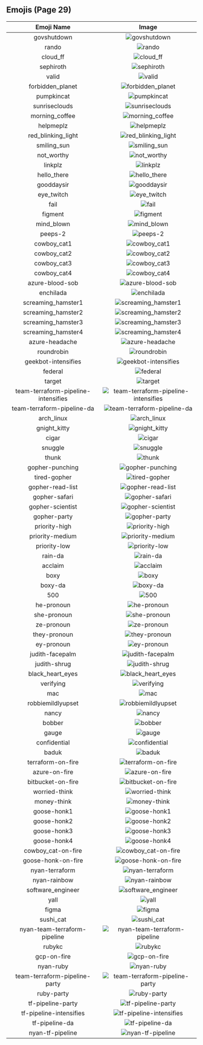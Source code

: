 
  ## Emojis (Page 29)
  |Emoji Name|Image|
  | :-: | :-: |
  |govshutdown| ![govshutdown](/output/govshutdown.png)|
  |rando| ![rando](/output/rando.jpg)|
  |cloud_ff| ![cloud_ff](/output/cloud_ff.gif)|
  |sephiroth| ![sephiroth](/output/sephiroth.png)|
  |valid| ![valid](/output/valid.png)|
  |forbidden_planet| ![forbidden_planet](/output/forbidden_planet.png)|
  |pumpkincat| ![pumpkincat](/output/pumpkincat.png)|
  |sunriseclouds| ![sunriseclouds](/output/sunriseclouds.png)|
  |morning_coffee| ![morning_coffee](/output/morning_coffee.png)|
  |helpmeplz| ![helpmeplz](/output/helpmeplz.png)|
  |red_blinking_light| ![red_blinking_light](/output/red_blinking_light.gif)|
  |smiling_sun| ![smiling_sun](/output/smiling_sun.gif)|
  |not_worthy| ![not_worthy](/output/not_worthy.gif)|
  |linkplz| ![linkplz](/output/linkplz.gif)|
  |hello_there| ![hello_there](/output/hello_there.gif)|
  |gooddaysir| ![gooddaysir](/output/gooddaysir.gif)|
  |eye_twitch| ![eye_twitch](/output/eye_twitch.gif)|
  |fail| ![fail](/output/fail.gif)|
  |figment| ![figment](/output/figment.png)|
  |mind_blown| ![mind_blown](/output/mind_blown.gif)|
  |peeps-2| ![peeps-2](/output/peeps-2.png)|
  |cowboy_cat1| ![cowboy_cat1](/output/cowboy_cat1.png)|
  |cowboy_cat2| ![cowboy_cat2](/output/cowboy_cat2.png)|
  |cowboy_cat3| ![cowboy_cat3](/output/cowboy_cat3.png)|
  |cowboy_cat4| ![cowboy_cat4](/output/cowboy_cat4.png)|
  |azure-blood-sob| ![azure-blood-sob](/output/azure-blood-sob.png)|
  |enchilada| ![enchilada](/output/enchilada.png)|
  |screaming_hamster1| ![screaming_hamster1](/output/screaming_hamster1.png)|
  |screaming_hamster2| ![screaming_hamster2](/output/screaming_hamster2.png)|
  |screaming_hamster3| ![screaming_hamster3](/output/screaming_hamster3.png)|
  |screaming_hamster4| ![screaming_hamster4](/output/screaming_hamster4.png)|
  |azure-headache| ![azure-headache](/output/azure-headache.png)|
  |roundrobin| ![roundrobin](/output/roundrobin.png)|
  |geekbot-intensifies| ![geekbot-intensifies](/output/geekbot-intensifies.gif)|
  |federal| ![federal](/output/federal.png)|
  |target| ![target](/output/target.jpg)|
  |team-terraform-pipeline-intensifies| ![team-terraform-pipeline-intensifies](/output/team-terraform-pipeline-intensifies.gif)|
  |team-terraform-pipeline-da| ![team-terraform-pipeline-da](/output/team-terraform-pipeline-da.png)|
  |arch_linux| ![arch_linux](/output/arch_linux.png)|
  |gnight_kitty| ![gnight_kitty](/output/gnight_kitty.png)|
  |cigar| ![cigar](/output/cigar.png)|
  |snuggle| ![snuggle](/output/snuggle.png)|
  |thunk| ![thunk](/output/thunk.png)|
  |gopher-punching| ![gopher-punching](/output/gopher-punching.gif)|
  |tired-gopher| ![tired-gopher](/output/tired-gopher.png)|
  |gopher-read-list| ![gopher-read-list](/output/gopher-read-list.png)|
  |gopher-safari| ![gopher-safari](/output/gopher-safari.png)|
  |gopher-scientist| ![gopher-scientist](/output/gopher-scientist.png)|
  |gopher-party| ![gopher-party](/output/gopher-party.png)|
  |priority-high| ![priority-high](/output/priority-high.png)|
  |priority-medium| ![priority-medium](/output/priority-medium.png)|
  |priority-low| ![priority-low](/output/priority-low.png)|
  |rain-da| ![rain-da](/output/rain-da.png)|
  |acclaim| ![acclaim](/output/acclaim.png)|
  |boxy| ![boxy](/output/boxy.png)|
  |boxy-da| ![boxy-da](/output/boxy-da.png)|
  |500| ![500](/output/500.png)|
  |he-pronoun| ![he-pronoun](/output/he-pronoun.png)|
  |she-pronoun| ![she-pronoun](/output/she-pronoun.png)|
  |ze-pronoun| ![ze-pronoun](/output/ze-pronoun.png)|
  |they-pronoun| ![they-pronoun](/output/they-pronoun.png)|
  |ey-pronoun| ![ey-pronoun](/output/ey-pronoun.png)|
  |judith-facepalm| ![judith-facepalm](/output/judith-facepalm.png)|
  |judith-shrug| ![judith-shrug](/output/judith-shrug.png)|
  |black_heart_eyes| ![black_heart_eyes](/output/black_heart_eyes.png)|
  |verifying| ![verifying](/output/verifying.gif)|
  |mac| ![mac](/output/mac.png)|
  |robbiemildlyupset| ![robbiemildlyupset](/output/robbiemildlyupset.png)|
  |nancy| ![nancy](/output/nancy.png)|
  |bobber| ![bobber](/output/bobber.jpg)|
  |gauge| ![gauge](/output/gauge.png)|
  |confidential| ![confidential](/output/confidential.png)|
  |baduk| ![baduk](/output/baduk.png)|
  |terraform-on-fire| ![terraform-on-fire](/output/terraform-on-fire.gif)|
  |azure-on-fire| ![azure-on-fire](/output/azure-on-fire.gif)|
  |bitbucket-on-fire| ![bitbucket-on-fire](/output/bitbucket-on-fire.gif)|
  |worried-think| ![worried-think](/output/worried-think.png)|
  |money-think| ![money-think](/output/money-think.png)|
  |goose-honk1| ![goose-honk1](/output/goose-honk1.png)|
  |goose-honk2| ![goose-honk2](/output/goose-honk2.png)|
  |goose-honk3| ![goose-honk3](/output/goose-honk3.png)|
  |goose-honk4| ![goose-honk4](/output/goose-honk4.png)|
  |cowboy_cat-on-fire| ![cowboy_cat-on-fire](/output/cowboy_cat-on-fire.gif)|
  |goose-honk-on-fire| ![goose-honk-on-fire](/output/goose-honk-on-fire.gif)|
  |nyan-terraform| ![nyan-terraform](/output/nyan-terraform.gif)|
  |nyan-rainbow| ![nyan-rainbow](/output/nyan-rainbow.gif)|
  |software_engineer| ![software_engineer](/output/software_engineer.png)|
  |yall| ![yall](/output/yall.jpg)|
  |figma| ![figma](/output/figma.png)|
  |sushi_cat| ![sushi_cat](/output/sushi_cat.png)|
  |nyan-team-terraform-pipeline| ![nyan-team-terraform-pipeline](/output/nyan-team-terraform-pipeline.gif)|
  |rubykc| ![rubykc](/output/rubykc.png)|
  |gcp-on-fire| ![gcp-on-fire](/output/gcp-on-fire.gif)|
  |nyan-ruby| ![nyan-ruby](/output/nyan-ruby.gif)|
  |team-terraform-pipeline-party| ![team-terraform-pipeline-party](/output/team-terraform-pipeline-party.gif)|
  |ruby-party| ![ruby-party](/output/ruby-party.gif)|
  |tf-pipeline-party| ![tf-pipeline-party](/output/tf-pipeline-party)|
  |tf-pipeline-intensifies| ![tf-pipeline-intensifies](/output/tf-pipeline-intensifies)|
  |tf-pipeline-da| ![tf-pipeline-da](/output/tf-pipeline-da)|
  |nyan-tf-pipeline| ![nyan-tf-pipeline](/output/nyan-tf-pipeline)|
  